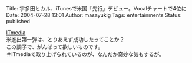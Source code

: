Title: 宇多田ヒカル、iTunesで米国「先行」デビュー。Vocalチャートで4位に
Date: 2004-07-28 13:01
Author: masayukig
Tags: entertainments
Status: published

[ITmedia](http://www.itmedia.co.jp/lifestyle/articles/0407/28/news023.html)  
米進出第一弾は、とりあえず成功したってことか？  
この調子で、がんばって欲しいものです。  
＃ITmediaで取り上げられているのが、なんだか奇妙な気もするが。
